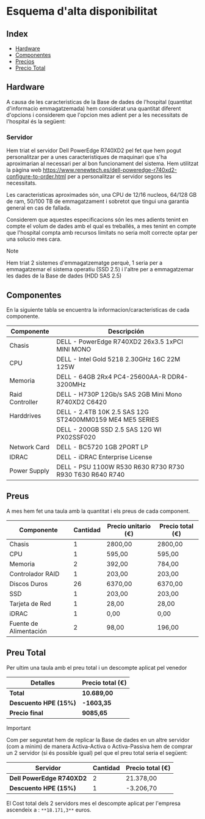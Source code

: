 # Esquema d'alta disponibilitat
## Index
-   [Hardware](#hardware)
-   [Componentes](#componentes)
-   [Precios](#preus)
-   [Precio Total](#preu-total) 

## Hardware

A causa de les caracteristicas de la Base de dades de l'hospital (quantitat d'informacio emmagatzemada) hem considerat una quantitat diferent d'opcions i considerem que l'opcion mes adient per a les necessitats de l'hospital és la següent:

### Servidor

Hem triat el servidor Dell PowerEdge R740XD2 pel fet que hem pogut personalitzar per a unes caracteristiques de maquinari que s'ha aproximarian al necessari per al bon funcionament del sistema. Hem utilitzat la pàgina web https://www.renewtech.es/dell-poweredge-r740xd2-configure-to-order.html per a personalitzar el servidor segons les necessitats.

Les caracteristicas aproximades són, una CPU de 12/16 nucleos, 64/128 GB de ram, 50/100 TB de emmagatzament i sobretot que tingui una garantia general en cas de fallada.

Considerem que aquestes especificacions són les mes adients tenint en compte el volum de dades amb el qual es treballés, a mes tenint en compte que l'hospital compta amb recursos limitats no seria molt correcte optar per una solucio mes cara.

> [!NOTE]  
> Hem triat 2 sistemes d'emmagatzematge perquè, 1 seria per a emmagatzemar el sistema operatiu (SSD 2.5)
> i l'altre per a emmagatzemar les dades de la Base de dades (HDD SAS 2.5)
## Componentes
En la siguiente tabla se encuentra la informacion/caracteristicas de cada componente.

| Componente      | Descripción                                                                         |
|-----------------|-------------------------------------------------------------------------------------|
| Chasis          | DELL - PowerEdge R740XD2 26x3.5 1xPCI MINI MONO                                    |
| CPU             | DELL - Intel Gold 5218 2.30GHz 16C 22M 125W                                         |
| Memoria         | DELL - 64GB 2Rx4 PC4-25600AA-R DDR4-3200MHz                        |
| Raid Controller | DELL - H730P 12Gb/s SAS 2GB Mini Mono R740XD2 C6420                                 |
| Harddrives      | DELL - 2.4TB 10K 2.5 SAS 12G ST2400MM0159 ME4 ME5 SERIES         |
|                 | DELL - 200GB SSD 2.5 SAS 12G WI PX02SSF020                                           |
| Network Card    | DELL - BC5720 1GB 2PORT LP                                                          |
| IDRAC           | DELL - iDRAC Enterprise License                                                     |
| Power Supply    | DELL - PSU 1100W R530 R630 R730 R730 R930 T630 R640 R740              |

## Preus

A mes hem fet una taula amb la quantitat i els preus de cada component.

| Componente        | Cantidad | Precio unitario (€) | Precio total (€) |
|-------------------|----------|---------------------|------------------|
| Chasis            | 1        | 2800,00             | 2800,00          |
| CPU               | 1        | 595,00              | 595,00           |
| Memoria           | 2        | 392,00              | 784,00           |
| Controlador RAID  | 1        | 203,00              | 203,00           |
| Discos Duros      | 26       | 6370,00             | 6370,00          |
| SSD               | 1        | 203,00              | 203,00           |
| Tarjeta de Red    | 1        | 28,00               | 28,00            |
| iDRAC             | 1        | 0,00                | 0,00             |
| Fuente de Alimentación | 2   | 98,00               | 196,00           |

## Preu Total

Per ultim una taula amb el preu total i un descompte aplicat pel venedor

| Detalles          |   Precio total (€) |
|-------------------|--------------------|
| **Total**         |  **10.689,00**    |
| **Descuento HPE (15%)**|  **-1603,35**     |
| **Precio final**  |  **9085,65**      |

> [!IMPORTANT]  
> Com per seguretat hem de replicar la Base de dades en un altre servidor (com a minim)
> de manera Activa-Activa o Activa-Passiva hem de comprar un 2 servidor (si és possible igual)
> pel que el preu total seria el següent:

| Servidor                   | Cantidad | Precio total (€) |
|----------------------------|----------|------------------|
| **Dell PowerEdge R740XD2**| 2        | 21.378,00        |
| **Descuento HPE (15%)**   | 1         | -3.206,70        |

El Cost total dels 2 servidors mes el descompte aplicat per l'empresa ascendeix a : ``` **18.171,3** ``` euros.
